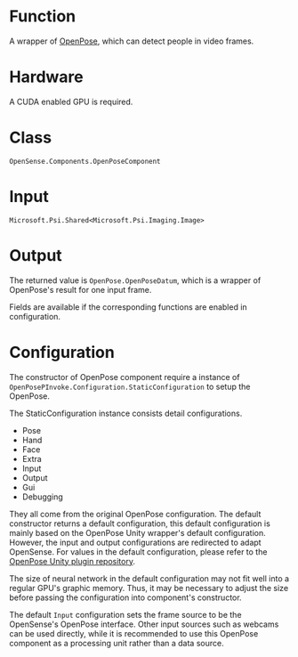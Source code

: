 # Function

A wrapper of [OpenPose](https://github.com/CMU-Perceptual-Computing-Lab/openpose), which can detect people in video frames.

# Hardware

A CUDA enabled GPU is required.

# Class

`OpenSense.Components.OpenPoseComponent`

# Input

`Microsoft.Psi.Shared<Microsoft.Psi.Imaging.Image>`

# Output

The returned value is `OpenPose.OpenPoseDatum`, which is a wrapper of OpenPose's result for one input frame.

Fields are available if the corresponding functions are enabled in configuration.

# Configuration

The constructor of OpenPose component require a instance of `OpenPosePInvoke.Configuration.StaticConfiguration` to setup the OpenPose.

The StaticConfiguration instance consists detail configurations.

+ Pose
+ Hand
+ Face
+ Extra
+ Input
+ Output
+ Gui
+ Debugging

They all come from the original OpenPose configuration.
The default constructor returns a default configuration, this default configuration is mainly based on the OpenPose Unity wrapper's default configuration. However, the input and output configurations are redirected to adapt OpenSense.
For values in the default configuration, please refer to the [OpenPose Unity plugin repository](https://github.com/CMU-Perceptual-Computing-Lab/openpose_unity_plugin/blob/master/OpenPosePlugin/Assets/OpenPose/Modules/Scripts/OPWrapper.cs).

The size of neural network in the default configuration may not fit well into a regular GPU's graphic memory. Thus, it may be necessary to adjust the size before passing the configuration into component's constructor.

The default `Input` configuration sets the frame source to be the OpenSense's OpenPose interface. Other input sources such as webcams can be used directly, while it is recommended to use this OpenPose component as a processing unit rather than a data source.